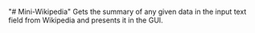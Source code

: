 "# Mini-Wikipedia" 
Gets the summary of any given data in the input text field from Wikipedia and presents it in the GUI.
